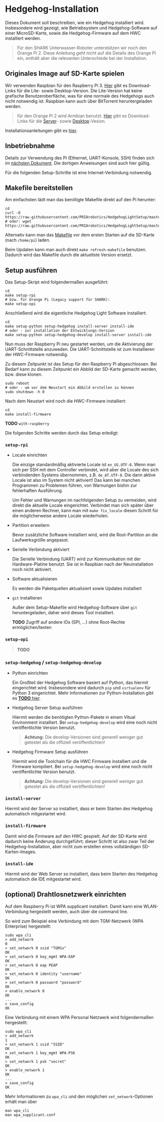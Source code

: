 # Hedgehog-Installation

Dieses Dokument soll beschreiben, wie ein Hedgehog installiert wird.
Insbesondere wird gezeigt, wie Betriebsystem und Hedgehog-Software auf einer MicroSD-Karte,
sowie die Hedgehog-Firmware auf dem HWC installiert werden.

> Für den SHARK Unterwasser-Roboter unterstützen wir noch den Orange Pi 2.
> Diese Anleitung geht nicht auf die Details des Orange Pi ein,
> enthält aber die relevanten Unterschiede bei der Installation.

## Originales Image auf SD-Karte spielen

Wir verwenden Raspbian für den Raspberry Pi 3.
[Hier](https://www.raspberrypi.org/downloads/raspbian/) gibt es Download-Links für die Lite- sowie Desktop-Version.
Die Lite-Version hat keine grafische Benutzeroberfläche, was für eine normale des Hedgehogs auch nicht notwendig ist.
Raspbian kann auch über BitTorrent heruntergeladen werden.

> für den Orange Pi 2 wird Armbian benutzt.
> [Hier](http://www.armbian.com/orange-pi-2/) gibt es Download-Links für die
> [Server](http://mirror.igorpecovnik.com/Armbian_5.05_Orangepih3_Debian_jessie_3.4.110.zip)- sowie
> [Desktop](http://mirror.igorpecovnik.com/Armbian_5.05_Orangepih3_Debian_jessie_3.4.110_desktop.zip)-Vesion.

Installationsanleitungen gibt es [hier](https://www.raspberrypi.org/documentation/installation/installing-images/README.md).

## Inbetriebnahme

Details zur Verwendung des Pi (Ethernet, UART-Konsole, SSH) finden sich im [nächsten Dokument](Working.md).
Die dortigen Anweisungen sind auch hier gültig.

Für die folgenden Setup-Schritte ist eine Internet-Verbindung notwendig.

## Makefile bereitstellen

Am einfachsten lädt man das benötigte Makefile direkt auf den Pi herunter:

    cd
    curl -O https://raw.githubusercontent.com/PRIArobotics/HedgehogLightSetup/master/Makefile
    # oder: wget https://raw.githubusercontent.com/PRIArobotics/HedgehogLightSetup/master/Makefile

Alternativ kann man das [Makefile](https://raw.githubusercontent.com/PRIArobotics/HedgehogLightSetup/master/Makefile) vor dem ersten Starten auf die SD-Karte (nach `/home/pi`) laden.

Beim Updaten kann man auch direkt `make refresh-makefile` benutzen.
Dadurch wird das Makefile durch die aktuellste Version ersetzt.

## Setup ausführen

Das Setup-Skript wird folgendermaßen ausgeführt:

    cd
    make setup-rpi
    # bzw. für Orange Pi (Legacy support für SHARK):
    make setup-opi

Anschließend wird die eigentliche Hedgehog Light Software installiert:

    cd
    make setup-python setup-hedgehog install-server install-ide
    # oder - zur installation der Entwicklungs-Version
    make setup-python setup-hedgehog-develop install-server install-ide

Nun muss der Raspberry Pi neu gestartet werden, um die Aktivierung der UART-Schnittstelle anzuweden.
Die UART-Schnittstelle ist zum Installieren der HWC-Firmware notwendig.

Zu diesem Zeitpunkt ist das Setup für den Raspberry Pi abgeschlossen.
Bei Bedarf kann zu diesem Zeitpunkt ein Abbild der SD-Karte gemacht werden, bzw. diese klonen.

    sudo reboot
    # oder - um vor dem Neustart ein Abbild erstellen zu können
    sudo shutdown -h 0

Nach dem Neustart wird noch die HWC-Firmware installiert:

    cd
    make install-firmware

**TODO** `with-raspberry`

Die folgenden Schritte werden durch das Setup erledigt:

### `setup-rpi`

* Locale einrichten

  Die einzige standardmäßig aktivierte Locale ist `en_US.UTF-8`.
  Wenn man sich per SSH mit dem Controller verbindet, wird aber die Locale des sich verbindenden Systems übernommen, z.B. `de_AT.UTF-8`.
  Die dann aktive Locale ist also im System nicht aktiviert!
  Das kann bei manchen Programmen zu Problemen führen, von Warnungen bishin zur fehlerhaften Ausführung.

  Um Fehler und Warnungen im nachfolgenden Setup zu vermeiden, wird direkt die aktuelle Locale eingerichtet.
  Verbindet man sich später über einen anderen Rechner, kann man mit `make fix_locale` diesen Schritt für die möglicherweise andere Locale wiederholen.

* Partition erweitern

  Bevor zusätzliche Software installiert wird, wird die Root-Partition an die Laufwerksgröße angepasst.

* Serielle Verbindung aktiviert

  Die Serielle Verbindung (UART) wird zur Kommunikation mit der Hardware-Platine benutzt.
  Sie ist in Raspbian nach der Neuinstallation noch nicht aktiviert.

* Software aktualisieren

  Es werden die Paketquellen aktualisiert sowie Updates installiert

* `git` installieren

  Außer dem Setup-Makefile wird Hedgehog-Software über `git` heruntergeladen, daher wird dieses Tool installiert.

  **TODO** Zugriff auf andere IOs (SPI, …) ohne Root-Rechte ermöglichen/testen

### `setup-opi`

> **TODO**

### `setup-hedgehog` / `setup-hedgehog-develop`

* Python einrichten

  Ein Großteil der Hedgehog Software basiert auf Python, das hiermit eingerichtet wird.
  Insbesondere wird dadurch `pip` und `virtualenv` für Python 3 eingerichtet.
  Mehr Informationen zur Python-Installation gibt es [**TODO** hier](python.md).

* Hedgehog Server Setup ausführen

  Hiermit werden die benötigten Python-Pakete in einem Vitual Environment installiert.
  Bei `setup-hedgehog-develop` wird eine noch nicht veröffentlichte Version benutzt.

  > **Achtung:** Die develop-Versionen sind generell weniger gut getestet als die offiziell veröffentlichten!

* Hedgehog Firmware Setup ausführen

  Hiermit wird die Toolchain für die HWC Firmware installiert und die Firmware kompiliert.
  Bei `setup-hedgehog-develop` wird eine noch nicht veröffentlichte Version benutzt.

  > **Achtung:** Die develop-Versionen sind generell weniger gut getestet als die offiziell veröffentlichten!

### `install-server`

Hiermit wird der Server so installiert, dass er beim Starten des Hedgehog automatisch mitgestartet wird.

### `install-firmware`

Damit wird die Firmware auf den HWC gespielt.
Auf der SD-Karte wird dadurch keine Änderung durchgeführt;
dieser Schritt ist also zwar Teil der Hedgehog-Installation,
aber nicht zum erstellen eines vollständigen SD-Karten-Images.

### `install-ide`

Hiermit wird der Web Server so installiert, dass beim Starten des Hedgehog automatisch die IDE mitgestartet wird.

## (optional) Drahtlosnetzwerk einrichten

Auf dem Raspberry Pi ist WPA supplicant installiert.
Damit kann eine WLAN-Verbindung hergestellt werden, auch über die command line.

So wird zum Beispiel eine Verbindung mit dem TGM-Netzwerk (WPA Enterprise) hergestellt:

    sudo wpa_cli
    > add_network
    0
    > set_network 0 ssid "TGM1x"
    OK
    > set_network 0 key_mgmt WPA-EAP
    OK
    > set_network 0 eap PEAP
    OK
    > set_network 0 identity "username"
    OK
    > set_network 0 password "password"
    OK
    > enable_network 0
    OK
    ...
    > save_config
    OK

Eine Verbindung mit einem WPA Personal Netzwerk wird folgendermaßen hergestellt:

    sudo wpa_cli
    > add_network
    1
    > set_network 1 ssid "SSID"
    OK
    > set_network 1 key_mgmt WPA-PSK
    OK
    > set_network 1 psk "secret"
    OK
    > enable_network 1
    OK
    ...
    > save_config
    OK

Mehr Informationen zu `wpa_cli` und den möglichen `set_network`-Optionen erhält man über

    man wpa_cli
    man wpa_supplicant.conf
